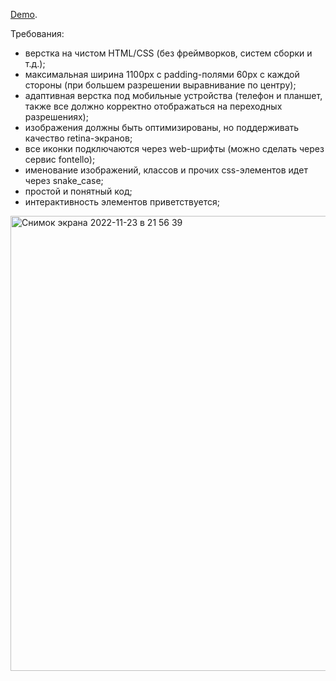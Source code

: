 
 [Demo](https://nkozlovskaya.github.io/FinKit).

Требования:

- верстка на чистом HTML/CSS (без фреймворков, систем сборки и т.д.);
- максимальная ширина 1100px с padding-полями 60px с каждой стороны (при большем разрешении выравнивание по центру);
- адаптивная верстка под мобильные устройства (телефон и планшет, также все должно корректно отображаться на переходных разрешениях);
- изображения должны быть оптимизированы, но поддерживать качество retina-экранов;
- все иконки подключаются через web-шрифты (можно сделать через сервис fontello);
- именование изображений, классов и прочих css-элементов идет через snake_case;
- простой и понятный код;
- интерактивность элементов приветствуется;


<img width="728" alt="Снимок экрана 2022-11-23 в 21 56 39" src="https://user-images.githubusercontent.com/64790767/203631058-99d69dc5-fa9c-4b29-8386-c7670bd0dc6d.png">
